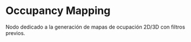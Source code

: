 # Occupancy Mapping

Nodo dedicado a la generación de mapas de ocupación 2D/3D con filtros previos.
